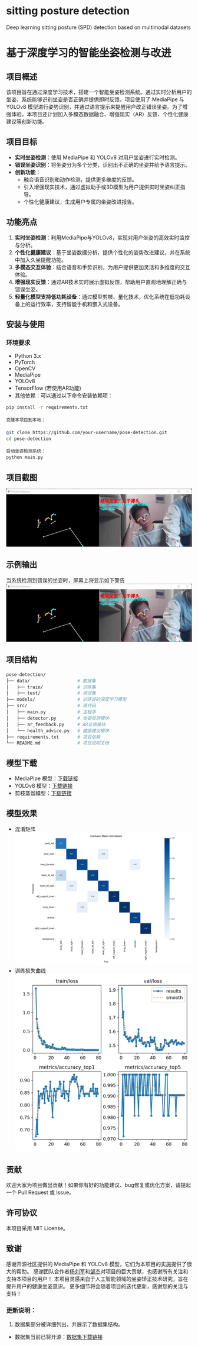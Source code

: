 # sitting posture detection
 Deep learning sitting posture (SPD) detection based on multimodal datasets

# 基于深度学习的智能坐姿检测与改进

## 项目概述
该项目旨在通过深度学习技术，搭建一个智能坐姿检测系统。通过实时分析用户的坐姿，系统能够识别坐姿是否正确并提供即时反馈。项目使用了 MediaPipe 与 YOLOv8 模型进行姿势识别，并通过语言提示来提醒用户改正错误坐姿。为了增强体验，本项目还计划加入多模态数据融合、增强现实（AR）反馈、个性化健康建议等创新功能。

## 项目目标
- **实时坐姿检测**：使用 MediaPipe 和 YOLOv8 对用户坐姿进行实时检测。
- **错误坐姿识别**：将坐姿分为多个分类，识别出不正确的坐姿并给予语言提示。
- **创新功能**：
  - 融合语音识别和动作检测，提供更多维度的反馈。
  - 引入增强现实技术，通过虚拟助手或3D模型为用户提供实时坐姿纠正指导。
  - 个性化健康建议，生成用户专属的坐姿改进报告。

## 功能亮点
1. **实时坐姿检测**：利用MediaPipe与YOLOv8，实现对用户坐姿的高效实时监控与分析。
2. **个性化健康建议**：基于坐姿数据分析，提供个性化的姿势改进建议，并在系统中加入久坐提醒功能。
3. **多模态交互体验**：结合语音和手势识别，为用户提供更加灵活和多维度的交互体验。
4. **增强现实反馈**：通过AR技术实时展示虚拟反馈，帮助用户直观地理解正确与错误坐姿。
5. **轻量化模型支持低功耗设备**：通过模型剪枝、量化技术，优化系统在低功耗设备上的运行效率，支持智能手机和嵌入式设备。

## 安装与使用

### 环境要求
- Python 3.x
- PyTorch
- OpenCV
- MediaPipe
- YOLOv8
- TensorFlow (若使用AR功能)
- 其他依赖：可以通过以下命令安装依赖项：

```bash
pip install -r requirements.txt

克隆本项目到本地：

git clone https://github.com/your-username/pose-detection.git
cd pose-detection

启动坐姿检测系统：
python main.py
```


## 项目截图
![demo](pngs/d1.jpg)

## 示例输出
当系统检测到错误的坐姿时，屏幕上将显示如下警告
![ww](pngs/d1.jpg)

## 项目结构
```bash
pose-detection/
├── data/                  # 数据集
│   ├── train/             # 训练集
│   ├── test/              # 测试集
├── models/                # 训练好的深度学习模型
├── src/                   # 源代码
│   ├── main.py            # 主程序
│   ├── detector.py        # 坐姿检测模块
│   ├── ar_feedback.py     # AR反馈模块
│   └── health_advice.py   # 健康建议模块
├── requirements.txt       # 项目依赖
└── README.md              # 项目说明文档
```

## 模型下载
- MediaPipe 模型：[下载链接](https://drive.google.com/...)
- YOLOv8 模型：[下载链接](https://drive.google/...)
- 剪枝蒸馏模型：[下载链接](https://drive.google.com/...)

## 模型效果
- 混淆矩阵
![demo](pngs/d2.png)
- 训练损失曲线
![demo](pngs/d3.png)

## 贡献
欢迎大家为项目做出贡献！如果你有好的功能建议、bug修复或优化方案，请提起一个 Pull Request 或 Issue。

## 许可协议
本项目采用 MIT License。

## 致谢
感谢开源社区提供的 MediaPipe 和 YOLOv8 模型，它们为本项目的实施提供了很大的帮助。
感谢团队合作者[杨刘军](https://github.com/Future-Elite)和[邹杰](https://github.com/Ezequiel041223)对项目的巨大贡献，也感谢所有关注和支持本项目的用户！
本项目灵感来自于人工智能领域的坐姿矫正技术研究，旨在提升用户的健康坐姿意识。
更多细节将会随着项目的迭代更新，感谢您的关注与支持！

### 更新说明：
1. 数据集部分被详细列出，并展示了数据集结构。
- 数据集当前已将开源：[数据集下载链接](https://drive.google.com/...)

